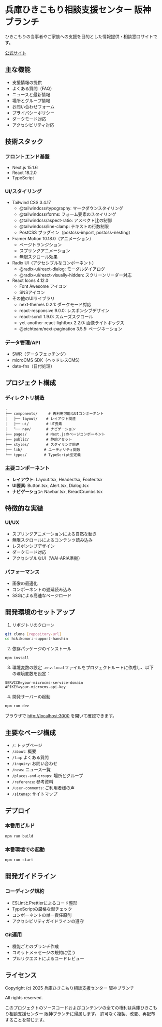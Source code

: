 # 兵庫ひきこもり相談支援センター 阪神ブランチ

ひきこもりの当事者やご家族への支援を目的とした情報提供・相談窓口サイトです。

[公式サイト](https://hanshin-branch.org)

## 主な機能

- 支援情報の提供
- よくある質問（FAQ）
- ニュースと最新情報
- 場所とグループ情報
- お問い合わせフォーム
- プライバシーポリシー
- ダークモード対応
- アクセシビリティ対応

## 技術スタック

### フロントエンド基盤

- Next.js 15.1.6
- React 18.2.0
- TypeScript

### UI/スタイリング

- Tailwind CSS 3.4.17
  - @tailwindcss/typography: マークダウンスタイリング
  - @tailwindcss/forms: フォーム要素のスタイリング
  - @tailwindcss/aspect-ratio: アスペクト比の制御
  - @tailwindcss/line-clamp: テキストの行数制限
  - PostCSS プラグイン（postcss-import, postcss-nesting）
- Framer Motion 10.18.0（アニメーション）
  - ページトランジション
  - スプリングアニメーション
  - 無限スクロール効果
- Radix UI（アクセシブルなコンポーネント）
  - @radix-ui/react-dialog: モーダルダイアログ
  - @radix-ui/react-visually-hidden: スクリーンリーダー対応
- React Icons 4.12.0
  - Font Awesome アイコン
  - SNSアイコン
- その他のUIライブラリ
  - next-themes 0.2.1: ダークモード対応
  - react-responsive 9.0.0: レスポンシブデザイン
  - react-scroll 1.9.0: スムーズスクロール
  - yet-another-react-lightbox 2.2.0: 画像ライトボックス
  - @etchteam/next-pagination 3.5.5: ページネーション

### データ管理/API

- SWR（データフェッチング）
- microCMS SDK（ヘッドレスCMS）
- date-fns（日付処理）

## プロジェクト構成

### ディレクトリ構造

```
.
├── components/     # 再利用可能なUIコンポーネント
│   ├── layout/    # レイアウト関連
│   ├── ui/        # UI要素
│   └── nav/       # ナビゲーション
├── pages/         # Next.jsのページコンポーネント
├── public/        # 静的アセット
├── styles/        # スタイリング関連
├── lib/          # ユーティリティ関数
└── types/        # TypeScript型定義
```

### 主要コンポーネント

- **レイアウト**: Layout.tsx, Header.tsx, Footer.tsx
- **UI要素**: Button.tsx, Alert.tsx, Dialog.tsx
- **ナビゲーション**: Navbar.tsx, BreadCrumbs.tsx

## 特徴的な実装

### UI/UX

- スプリングアニメーションによる自然な動き
- 無限スクロールによるコンテンツ読み込み
- レスポンシブデザイン
- ダークモード対応
- アクセシブルなUI（WAI-ARIA準拠）

### パフォーマンス

- 画像の最適化
- コンポーネントの遅延読み込み
- SSGによる高速なページロード

## 開発環境のセットアップ

1. リポジトリのクローン

```bash
git clone [repository-url]
cd hikikomori-support-hanshin
```

2. 依存パッケージのインストール

```bash
npm install
```

3. 環境変数の設定
`.env.local`ファイルをプロジェクトルートに作成し、以下の環境変数を設定：

```
SERVICE=your-microcms-service-domain
APIKEY=your-microcms-api-key
```

4. 開発サーバーの起動

```bash
npm run dev
```

ブラウザで <http://localhost:3000> を開いて確認できます。

## 主要なページ構成

- `/`: トップページ
- `/about`: 概要
- `/faq`: よくある質問
- `/inquiry`: お問い合わせ
- `/news`: ニュース一覧
- `/places-and-groups`: 場所とグループ
- `/reference`: 参考資料
- `/user-comments`: ご利用者様の声
- `/sitemap`: サイトマップ

## デプロイ

### 本番用ビルド

```bash
npm run build
```

### 本番環境での起動

```bash
npm run start
```

## 開発ガイドライン

### コーディング規約

- ESLintとPrettierによるコード整形
- TypeScriptの厳格な型チェック
- コンポーネントの単一責任原則
- アクセシビリティガイドラインの遵守

### Git運用

- 機能ごとのブランチ作成
- コミットメッセージの規約に従う
- プルリクエストによるコードレビュー

## ライセンス

Copyright (c) 2025 兵庫ひきこもり相談支援センター 阪神ブランチ

All rights reserved.

このプロジェクトのソースコードおよびコンテンツの全ての権利は兵庫ひきこもり相談支援センター 阪神ブランチに帰属します。
許可なく複製、改変、再配布することを禁じます。
